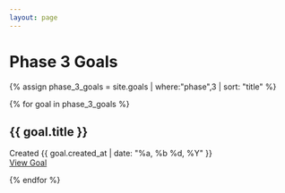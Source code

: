 ```yaml
---
layout: page
---
```


# Phase 3 Goals

{% assign phase_3_goals = site.goals | where:"phase",3 | sort: "title" %}

<div class="mdl-grid">
{% for goal in phase_3_goals %}

  <div class="mdl-cell mdl-cell--4-col mdl-card mdl-shadow--2dp">
    <div class="mdl-card__title mdl-card--expand">
      <h2 class="mdl-card__title-text">{{ goal.title }}</h2>
    </div>
    <div class="mdl-card__supporting-text">
      Created {{ goal.created_at | date: "%a, %b %d, %Y" }}
    </div>
    <div class="mdl-card__actions mdl-card--border">
      <a class="mdl-button mdl-button--colored mdl-js-button mdl-js-ripple-effect" href="{{ goal.url }}">
        View Goal
      </a>
    </div>
  </div>

{% endfor %}

</div>
